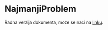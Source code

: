 # NajmanjiProblem

Radna verzija dokumenta, moze se naci na <a href="https://www.overleaf.com/12752297vmyjtbpbjzmx">linku</a>.

